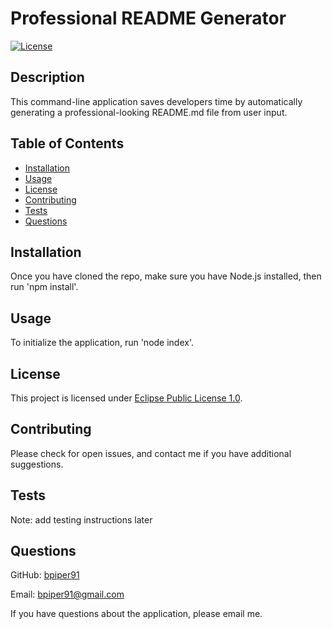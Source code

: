 # Professional README Generator

[![License](https://img.shields.io/badge/License-EPL_1.0-red.svg)](https://opensource.org/licenses/EPL-1.0)

## Description

This command-line application saves developers time by automatically generating a professional-looking README.md file from user input.

## Table of Contents

- [Installation](#installation)
- [Usage](#usage)
- [License](#license)
- [Contributing](#contributing)
- [Tests](#tests)
- [Questions](#questions)

## Installation

Once you have cloned the repo, make sure you have Node.js installed, then run 'npm install'.

## Usage

To initialize the application, run 'node index'.

## License
    
This project is licensed under [Eclipse Public License 1.0](https://opensource.org/licenses/EPL-1.0).

## Contributing

Please check for open issues, and contact me if you have additional suggestions.

## Tests

Note: add testing instructions later

## Questions

GitHub: [bpiper91](https://github.com/bpiper91)

Email: [bpiper91@gmail.com](mailto:bpiper91@gmail.com)

If you have questions about the application, please email me.
